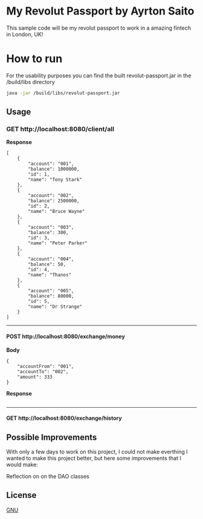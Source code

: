 # My Revolut Passport by Ayrton Saito
This sample code will be my revolut passport to work in a amazing fintech in London, UK!

# How to run
For the usability purposes you can find the built revolut-passport.jar in the /build/libs directory

```bash
java -jar /build/libs/revolut-passport.jar
```

## Usage

### GET http://localhost:8080/client/all

**Response**

```
[
    {
        "account": "001",
        "balance": 1000000,
        "id": 1,
        "name": "Tony Stark"
    },
    {
        "account": "002",
        "balance": 2500000,
        "id": 2,
        "name": "Bruce Wayne"
    },
    {
        "account": "003",
        "balance": 300,
        "id": 3,
        "name": "Peter Parker"
    },
    {
        "account": "004",
        "balance": 50,
        "id": 4,
        "name": "Thanos"
    },
    {
        "account": "005",
        "balance": 80000,
        "id": 5,
        "name": "Dr Strange"
    }
]
```
___

#### POST http://localhost:8080/exchange/money

**Body**
```
{
	"accountFrom": "001",
	"accountTo": "002",
	"amount": 333
}
```

**Response**
```

```

___

#### GET http://localhost:8080/exchange/history

## Possible Improvements
With only a few days to work on this project, I could not make everthing I wanted to make this project better, but here some improvements that I would make:

Reflection on on the DAO classes

## License
[GNU](https://www.gnu.org/licenses/gpl-3.0.pt-br.html)